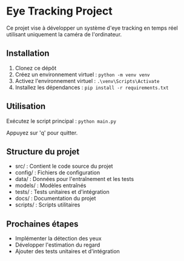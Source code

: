 # Eye Tracking Project

Ce projet vise à développer un système d'eye tracking en temps réel utilisant uniquement la caméra de l'ordinateur.

## Installation

1. Clonez ce dépôt
2. Créez un environnement virtuel : `python -m venv venv`
3. Activez l'environnement virtuel : `.\venv\Scripts\Activate`
4. Installez les dépendances : `pip install -r requirements.txt`

## Utilisation

Exécutez le script principal : `python main.py`

Appuyez sur 'q' pour quitter.

## Structure du projet

- src/ : Contient le code source du projet
- config/ : Fichiers de configuration
- data/ : Données pour l'entraînement et les tests
- models/ : Modèles entraînés
- tests/ : Tests unitaires et d'intégration
- docs/ : Documentation du projet
- scripts/ : Scripts utilitaires

## Prochaines étapes

- Implémenter la détection des yeux
- Développer l'estimation du regard
- Ajouter des tests unitaires et d'intégration
